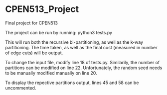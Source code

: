 # CPEN513_Project
Final project for CPEN513

The project can be run by running: python3 tests.py

This will run both the recursive bi-partitioning, as well as the k-way partitioning. The time taken, as well
as the final cost (measured in number of edge cuts) will be output. 

To change the input file, modify line 18 of tests.py. Similarily, the number of partitions can be modified on 
line 22. Unfortunately, the random seed needs to be manually modified manually on line 20.

To display the repective partitions output, lines 45 and 58 can be uncommented. 
